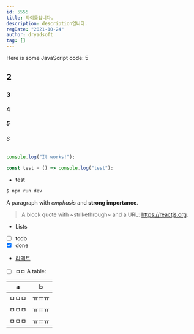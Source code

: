 ```yaml
---
id: 5555
title: 타이틀입니다.
description: description입니다.
regDate: "2021-10-24"
author: dryadsoft
tag: []
---
```


Here is some JavaScript code: 5

## 2

### 3

#### 4

##### 5

###### 6

```js
console.log("It works!");
```

```typescript
const test = () => console.log("test");
```

- test

```bash
$ npm run dev
```

A paragraph with _emphasis_ and **strong importance**.

> A block quote with ~strikethrough~ and a URL: https://reactjs.org.

- Lists
- [ ] todo
- [x] done

- [리액트](https://reactjs.org)
- [ ] ㅁㅁ
      A table:

| a      | b      |
| ------ | ------ |
| ㅁㅁㅁ | ㅠㅠㅠ |
| ㅁㅁㅁ | ㅠㅠㅠ |
| ㅁㅁㅁ | ㅠㅠㅠ |
